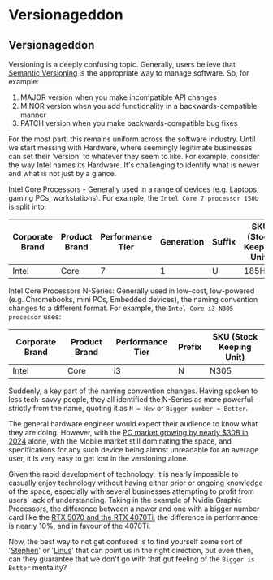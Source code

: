 # Versionageddon

## Versionageddon

Versioning is a deeply confusing topic. Generally, users believe that [Semantic Versioning](https://semver.org/) is the appropriate way to manage software. So, for example:

1. MAJOR version when you make incompatible API changes
2. MINOR version when you add functionality in a backwards-compatible manner
3. PATCH version when you make backwards-compatible bug fixes

For the most part, this remains uniform across the software industry. Until we start messing with Hardware, where seemingly legitimate businesses can set their 'version' to whatever they seem to like. For example, consider the way Intel names its Hardware. It's challenging to identify what is newer and what is not just by a glance.

Intel Core Processors - Generally used in a range of devices (e.g. Laptops, gaming PCs, workstations). For example, the `Intel Core 7 processor 150U` is split into:

| Corporate Brand | Product Brand | Performance Tier | Generation | Suffix | SKU (Stock Keeping Unit) |
| --- | --- | --- | --- | --- | --- |
| Intel | Core | 7 | 1 | U | 185H |

Intel Core Processors N-Series: Generally used in low-cost, low-powered (e.g. Chromebooks, mini PCs, Embedded devices), the naming convention changes to a different format. For example, the `Intel Core i3-N305 processor` uses:

| Corporate Brand | Product Brand | Performance Tier | Prefix | SKU (Stock Keeping Unit) |
| --- | --- | --- | --- | --- |
| Intel | Core | i3 | N | N305 |

Suddenly, a key part of the naming convention changes. Having spoken to less tech-savvy people, they all identified the N-Series as more powerful - strictly from the name, quoting it as `N = New` or `Bigger number = Better`.

The general hardware engineer would expect their audience to know what they are doing. However, with the [PC market growing by nearly $30B in 2024](https://gam3s.gg/news/pc-gaming-market-30-billion/) alone, with the Mobile market still dominating the space, and specifications for any such device being almost unreadable for an average user, it is very easy to get lost in the versioning alone.

Given the rapid development of technology, it is nearly impossible to casually enjoy technology without having either prior or ongoing knowledge of the space, especially with several businesses attempting to profit from users' lack of understanding. Taking in the example of Nvidia Graphic Processors, the difference between a newer and one with a bigger number card like the [RTX 5070 and the RTX 4070Ti](https://www.tomshardware.com/reviews/gpu-hierarchy,4388.html), the difference in performance is nearly 10%, and in favour of the 4070Ti.

Now, the best way to not get confused is to find yourself some sort of '[Stephen](https://www.youtube.com/@GamersNexus)' or '[Linus](https://www.youtube.com/user/LinusTechTips)' that can point us in the right direction, but even then, can they guarantee that we don't go with that gut feeling of the `Bigger is Better` mentality?

